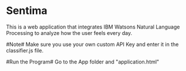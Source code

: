 # Sentima
This is a web application that integrates IBM Watsons Natural Language Processing to analyze how the user feels every day. 

#Note#
Make sure you use your own custom API Key and enter it in the classifier.js file. 

#Run the Program#
Go to the App folder and "application.html"
